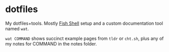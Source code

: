 # dotfiles
My dotfiles+tools. Mostly [Fish Shell](https://fishshell.com/) setup and a custom documentation tool named `wat`.

`wat COMMAND` shows succinct example pages from `tldr` or `cht.sh`, plus any of my notes for COMMAND in the notes folder.